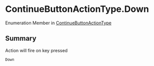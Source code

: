 # ContinueButtonActionType.Down

Enumeration Member in [ContinueButtonActionType](/docs/api/csharp/yarn.unity.legacy.dialogueadvanceinput.continuebuttonactiontype.md)

## Summary


Action will fire on key pressed


```csharp
Down
```


